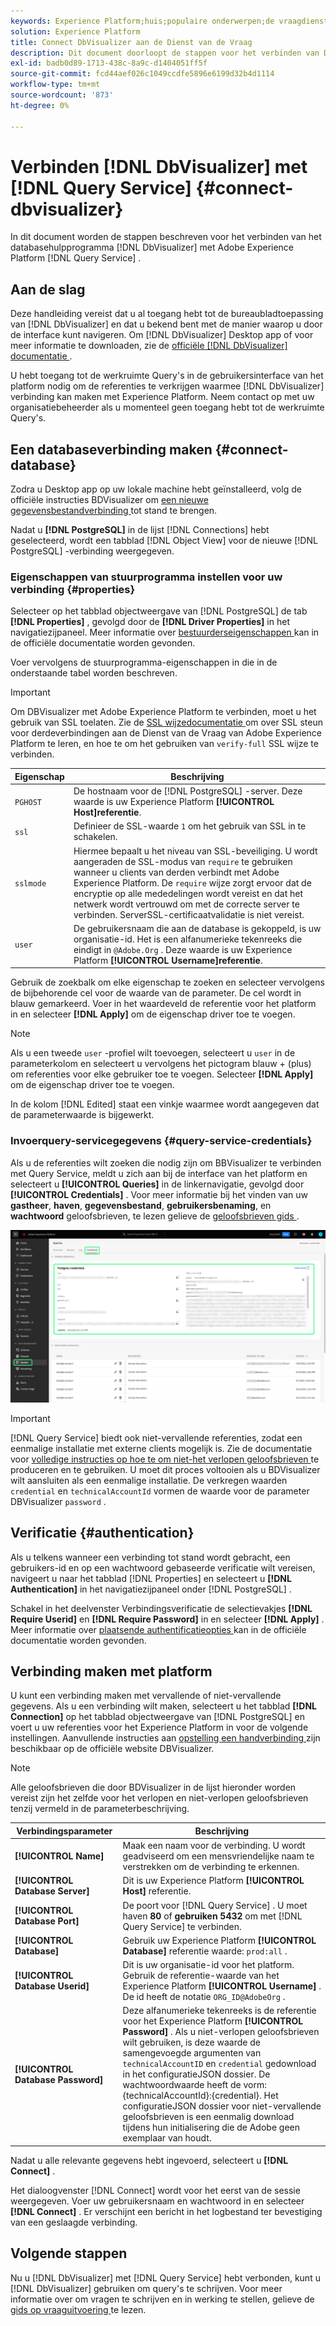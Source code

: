 ```yaml
---
keywords: Experience Platform;huis;populaire onderwerpen;de vraagdienst;de dienst van de Vraag;Db Visualizer;DbVisualizer;db visulaizer;verbind met de vraagdienst;
solution: Experience Platform
title: Connect DbVisualizer aan de Dienst van de Vraag
description: Dit document doorloopt de stappen voor het verbinden van DbVisualizer met de Dienst van de Vraag van Adobe Experience Platform.
exl-id: badb0d89-1713-438c-8a9c-d1404051ff5f
source-git-commit: fcd44aef026c1049ccdfe5896e6199d32b4d1114
workflow-type: tm+mt
source-wordcount: '873'
ht-degree: 0%

---
```


# Verbinden [!DNL DbVisualizer] met [!DNL Query Service] {#connect-dbvisualizer}

In dit document worden de stappen beschreven voor het verbinden van het databasehulpprogramma [!DNL DbVisualizer] met Adobe Experience Platform [!DNL Query Service] .

## Aan de slag

Deze handleiding vereist dat u al toegang hebt tot de bureaubladtoepassing van [!DNL DbVisualizer] en dat u bekend bent met de manier waarop u door de interface kunt navigeren. Om [!DNL DbVisualizer] Desktop app of voor meer informatie te downloaden, zie de [ officiële  [!DNL DbVisualizer]  documentatie ](https://www.dbvis.com/download/).

U hebt toegang tot de werkruimte Query&#39;s in de gebruikersinterface van het platform nodig om de referenties te verkrijgen waarmee [!DNL  DbVisualizer] verbinding kan maken met Experience Platform. Neem contact op met uw organisatiebeheerder als u momenteel geen toegang hebt tot de werkruimte Query&#39;s.

## Een databaseverbinding maken {#connect-database}

Zodra u Desktop app op uw lokale machine hebt geïnstalleerd, volg de officiële instructies BDVisualizer om [ een nieuwe gegevensbestandverbinding ](https://confluence.dbvis.com/display/UG130/Create+a+New+Database+Connection) tot stand te brengen.

Nadat u **[!DNL PostgreSQL]** in de lijst [!DNL Connections] hebt geselecteerd, wordt een tabblad [!DNL Object View] voor de nieuwe [!DNL PostgreSQL] -verbinding weergegeven.

### Eigenschappen van stuurprogramma instellen voor uw verbinding {#properties}

Selecteer op het tabblad objectweergave van [!DNL PostgreSQL] de tab **[!DNL Properties]** , gevolgd door de **[!DNL Driver Properties]** in het navigatiezijpaneel. Meer informatie over [ bestuurderseigenschappen ](https://confluence.dbvis.com/display/UG130/Configuring+Connection+Properties#ConfiguringConnectionProperties-DriverProperties) kan in de officiële documentatie worden gevonden.

Voer vervolgens de stuurprogramma-eigenschappen in die in de onderstaande tabel worden beschreven.

>[!IMPORTANT]
>
>Om DBVisualizer met Adobe Experience Platform te verbinden, moet u het gebruik van SSL toelaten. Zie de [ SSL wijzedocumentatie ](./ssl-modes.md) om over SSL steun voor derdeverbindingen aan de Dienst van de Vraag van Adobe Experience Platform te leren, en hoe te om het gebruiken van `verify-full` SSL wijze te verbinden.

| Eigenschap | Beschrijving |
| ------ | ------ |
| `PGHOST` | De hostnaam voor de [!DNL PostgreSQL] -server. Deze waarde is uw Experience Platform **[!UICONTROL Host]referentie**. |
| `ssl` | Definieer de SSL-waarde `1` om het gebruik van SSL in te schakelen. |
| `sslmode` | Hiermee bepaalt u het niveau van SSL-beveiliging. U wordt aangeraden de SSL-modus van `require` te gebruiken wanneer u clients van derden verbindt met Adobe Experience Platform. De `require` wijze zorgt ervoor dat de encryptie op alle mededelingen wordt vereist en dat het netwerk wordt vertrouwd om met de correcte server te verbinden. ServerSSL-certificaatvalidatie is niet vereist. |
| `user` | De gebruikersnaam die aan de database is gekoppeld, is uw organisatie-id. Het is een alfanumerieke tekenreeks die eindigt in `@Adobe.Org` . Deze waarde is uw Experience Platform **[!UICONTROL Username]referentie**. |

Gebruik de zoekbalk om elke eigenschap te zoeken en selecteer vervolgens de bijbehorende cel voor de waarde van de parameter. De cel wordt in blauw gemarkeerd. Voer in het waardeveld de referentie voor het platform in en selecteer **[!DNL Apply]** om de eigenschap driver toe te voegen.

>[!NOTE]
>
>Als u een tweede `user` -profiel wilt toevoegen, selecteert u `user` in de parameterkolom en selecteert u vervolgens het pictogram blauw + (plus) om referenties voor elke gebruiker toe te voegen. Selecteer **[!DNL Apply]** om de eigenschap driver toe te voegen.

In de kolom [!DNL Edited] staat een vinkje waarmee wordt aangegeven dat de parameterwaarde is bijgewerkt.

### Invoerquery-servicegegevens {#query-service-credentials}

Als u de referenties wilt zoeken die nodig zijn om BBVisualizer te verbinden met Query Service, meldt u zich aan bij de interface van het platform en selecteert u **[!UICONTROL Queries]** in de linkernavigatie, gevolgd door **[!UICONTROL Credentials]** . Voor meer informatie bij het vinden van uw **gastheer**, **haven**, **gegevensbestand**, **gebruikersbenaming**, en **wachtwoord** geloofsbrieven, te lezen gelieve de [ geloofsbrieven gids ](../ui/credentials.md).

![ de pagina van Geloofsbrieven van de werkruimte van de Vragen van het Experience Platform met Geloofsbrieven en de Verpletterende Gemaakte Referenties.](../images/clients/dbvisualizer/query-service-credentials-page.png)

>[!IMPORTANT]
>
>[!DNL Query Service] biedt ook niet-vervallende referenties, zodat een eenmalige installatie met externe clients mogelijk is. Zie de documentatie voor [ volledige instructies op hoe te om niet-het verlopen geloofsbrieven ](../ui/credentials.md#non-expiring-credentials) te produceren en te gebruiken. U moet dit proces voltooien als u BDVisualizer wilt aansluiten als een eenmalige installatie. De verkregen waarden `credential` en `technicalAccountId` vormen de waarde voor de parameter DBVisualizer `password` .

## Verificatie {#authentication}

Als u telkens wanneer een verbinding tot stand wordt gebracht, een gebruikers-id en op een wachtwoord gebaseerde verificatie wilt vereisen, navigeert u naar het tabblad [!DNL Properties] en selecteert u **[!DNL Authentication]** in het navigatiezijpaneel onder [!DNL PostgreSQL] .

Schakel in het deelvenster Verbindingsverificatie de selectievakjes **[!DNL Require Userid]** en **[!DNL Require Password]** in en selecteer **[!DNL Apply]** . Meer informatie over [ plaatsende authentificatieopties ](https://confluence.dbvis.com/display/UG140/Setting+Common+Authentication+Options) kan in de officiële documentatie worden gevonden.

## Verbinding maken met platform

U kunt een verbinding maken met vervallende of niet-vervallende gegevens. Als u een verbinding wilt maken, selecteert u het tabblad **[!DNL Connection]** op het tabblad objectweergave van [!DNL PostgreSQL] en voert u uw referenties voor het Experience Platform in voor de volgende instellingen. Aanvullende instructies aan [ opstelling een handverbinding ](https://confluence.dbvis.com/display/UG100/Setting+Up+a+Connection+Manually) zijn beschikbaar op de officiële website DBVisualizer.

>[!NOTE]
>
>Alle geloofsbrieven die door BDVisualizer in de lijst hieronder worden vereist zijn het zelfde voor het verlopen en niet-verlopen geloofsbrieven tenzij vermeld in de parameterbeschrijving.

| Verbindingsparameter | Beschrijving |
|---|---|
| **[!UICONTROL Name]** | Maak een naam voor de verbinding. U wordt geadviseerd om een mensvriendelijke naam te verstrekken om de verbinding te erkennen. |
| **[!UICONTROL Database Server]** | Dit is uw Experience Platform **[!UICONTROL Host]** referentie. |
| **[!UICONTROL Database Port]** | De poort voor [!DNL Query Service] . U moet haven **80** of **gebruiken 5432** om met [!DNL Query Service] te verbinden. |
| **[!UICONTROL Database]** | Gebruik uw Experience Platform **[!UICONTROL Database]** referentie waarde: `prod:all` . |
| **[!UICONTROL Database Userid]** | Dit is uw organisatie-id voor het platform. Gebruik de referentie-waarde van het Experience Platform **[!UICONTROL Username]** . De id heeft de notatie `ORG_ID@AdobeOrg` . |
| **[!UICONTROL Database Password]** | Deze alfanumerieke tekenreeks is de referentie voor het Experience Platform **[!UICONTROL Password]** . Als u niet-verlopen geloofsbrieven wilt gebruiken, is deze waarde de samengevoegde argumenten van `technicalAccountID` en `credential` gedownload in het configuratieJSON dossier. De wachtwoordwaarde heeft de vorm: {technicalAccountId}:{credential}. Het configuratieJSON dossier voor niet-vervallende geloofsbrieven is een eenmalig download tijdens hun initialisering die de Adobe geen exemplaar van houdt. |

Nadat u alle relevante gegevens hebt ingevoerd, selecteert u **[!DNL Connect]** .

Het dialoogvenster [!DNL Connect] wordt voor het eerst van de sessie weergegeven. Voer uw gebruikersnaam en wachtwoord in en selecteer **[!DNL Connect]** . Er verschijnt een bericht in het logbestand ter bevestiging van een geslaagde verbinding.

## Volgende stappen

Nu u [!DNL DbVisualizer] met [!DNL Query Service] hebt verbonden, kunt u [!DNL DbVisualizer] gebruiken om query&#39;s te schrijven. Voor meer informatie over om vragen te schrijven en in werking te stellen, gelieve de [ gids op vraaguitvoering ](../best-practices/writing-queries.md) te lezen.
